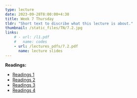 ```yaml
---
type: lecture
date: 2023-09-28T8:00:00+4:30
title: Week 7 Thursday
tldr: "Short text to discribe what this lecture is about."
thumbnail: /static_files/TN/7.2.jpg
links: 
    # - url: /l1.pdf
    #   name: codes
    - url: /lectures_pdfs/7.2.pdf
      name: lecture slides
---
```

**Readings:**
- [Readings 1](/readings_pdfs/week2/TH/r1.pdf)
- [Readings 2](/readings_pdfs/week2/TH/r2.pdf)
- [Readings 3](/readings_pdfs/week2/TH/r3.pdf)
- [Readings 4](/readings_pdfs/week2/TH/r4.pdf)


